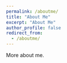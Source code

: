 ```yaml
---
permalink: /aboutme/
title: "About Me"
excerpt: "About Me"
author_profile: false
redirect_from: 
  - /aboutme/
---
```


More about me.

